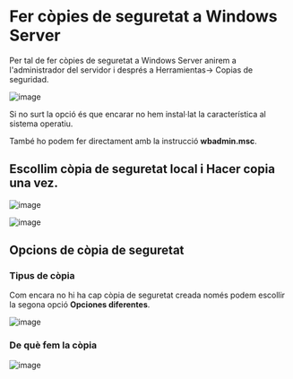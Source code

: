 # Fer còpies de seguretat a Windows Server

Per tal de fer còpies de seguretat a Windows Server anirem a l'administrador del servidor i després a Herramientas-> Copias de seguridad.

![image](https://github.com/XaSaFa/MP04/assets/110727546/03c616ee-40ef-45fb-ac7c-2f3e6e77dab2)

Si no surt la opció és que encarar no hem instal·lat la característica al sistema operatiu.

També ho podem fer directament amb la instrucció **wbadmin.msc**.

## Escollim còpia de seguretat local i **Hacer copia una vez**.

![image](https://github.com/XaSaFa/MP04/assets/110727546/ce218f57-3ab0-4c0d-bcc5-42f14a71ef8c)

![image](https://github.com/XaSaFa/MP04/assets/110727546/0ea58672-d927-4012-8ee4-e8e6bcfcfb56)

## Opcions de còpia de seguretat

### Tipus de còpia

Com encara no hi ha cap còpia de seguretat creada només podem escollir la segona opció **Opciones diferentes**.

![image](https://github.com/XaSaFa/MP04/assets/110727546/eae4ddfd-07aa-4da9-8c4d-92db5992e34d)

### De què fem la còpia

![image](https://github.com/XaSaFa/MP04/assets/110727546/dff5b7d9-ba44-47c4-a6df-0e476a33f191)

